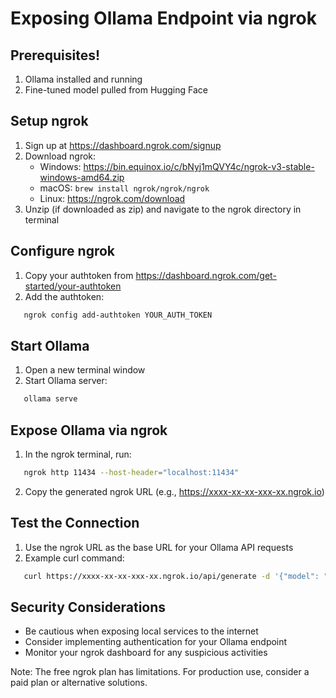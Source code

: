 # Exposing Ollama Endpoint via ngrok

## Prerequisites!

1. Ollama installed and running
2. Fine-tuned model pulled from Hugging Face

## Setup ngrok

1. Sign up at <https://dashboard.ngrok.com/signup>
2. Download ngrok:
   - Windows: <https://bin.equinox.io/c/bNyj1mQVY4c/ngrok-v3-stable-windows-amd64.zip>
   - macOS: `brew install ngrok/ngrok/ngrok`
   - Linux: <https://ngrok.com/download>
3. Unzip (if downloaded as zip) and navigate to the ngrok directory in terminal

## Configure ngrok

1. Copy your authtoken from <https://dashboard.ngrok.com/get-started/your-authtoken>
2. Add the authtoken:

```bash
   ngrok config add-authtoken YOUR_AUTH_TOKEN
```

## Start Ollama

1. Open a new terminal window
2. Start Ollama server:

```bash
   ollama serve
```

## Expose Ollama via ngrok

1. In the ngrok terminal, run:

```bash
   ngrok http 11434 --host-header="localhost:11434"
```

2. Copy the generated ngrok URL (e.g., <https://xxxx-xx-xx-xxx-xx.ngrok.io>)

## Test the Connection

1. Use the ngrok URL as the base URL for your Ollama API requests
2. Example curl command:

```bash
   curl https://xxxx-xx-xx-xxx-xx.ngrok.io/api/generate -d '{"model": "YOUR_MODEL", "prompt": "Hello, world!"}'
```

## Security Considerations

- Be cautious when exposing local services to the internet
- Consider implementing authentication for your Ollama endpoint
- Monitor your ngrok dashboard for any suspicious activities

Note: The free ngrok plan has limitations. For production use, consider a paid plan or alternative solutions.
